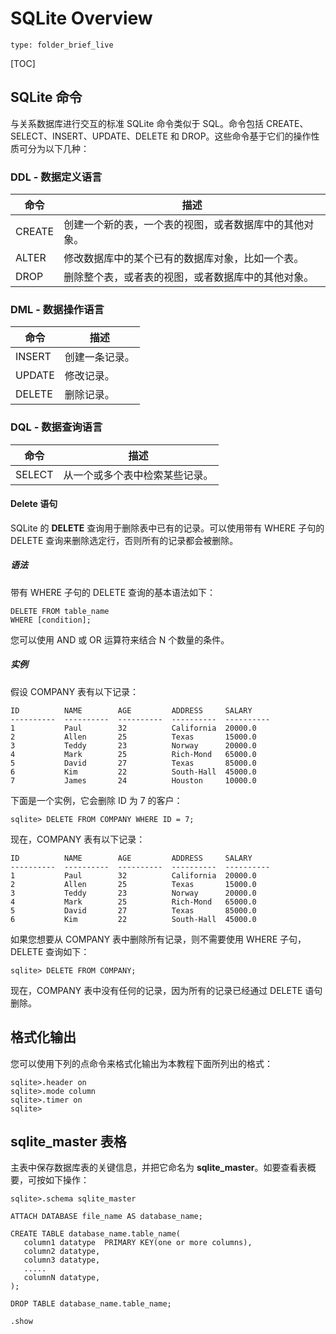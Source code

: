 # SQLite Overview
 
```ccard
type: folder_brief_live
```
 
[TOC]

## SQLite 命令

与关系数据库进行交互的标准 SQLite 命令类似于 SQL。命令包括 CREATE、SELECT、INSERT、UPDATE、DELETE 和 DROP。这些命令基于它们的操作性质可分为以下几种：

### DDL - 数据定义语言

| 命令   | 描述                                                   |
| ------ | ------------------------------------------------------ |
| CREATE | 创建一个新的表，一个表的视图，或者数据库中的其他对象。 |
| ALTER  | 修改数据库中的某个已有的数据库对象，比如一个表。       |
| DROP   | 删除整个表，或者表的视图，或者数据库中的其他对象。     |

### DML - 数据操作语言

| 命令   | 描述           |
| ------ | -------------- |
| INSERT | 创建一条记录。 |
| UPDATE | 修改记录。     |
| DELETE | 删除记录。     |

### DQL - 数据查询语言

| 命令   | 描述                           |
| ------ | ------------------------------ |
| SELECT | 从一个或多个表中检索某些记录。 |

#### Delete 语句

SQLite 的 **DELETE** 查询用于删除表中已有的记录。可以使用带有 WHERE 子句的 DELETE 查询来删除选定行，否则所有的记录都会被删除。

##### 语法

带有 WHERE 子句的 DELETE 查询的基本语法如下：

```
DELETE FROM table_name
WHERE [condition];
```

您可以使用 AND 或 OR 运算符来结合 N 个数量的条件。

##### 实例

假设 COMPANY 表有以下记录：

```
ID          NAME        AGE         ADDRESS     SALARY
----------  ----------  ----------  ----------  ----------
1           Paul        32          California  20000.0
2           Allen       25          Texas       15000.0
3           Teddy       23          Norway      20000.0
4           Mark        25          Rich-Mond   65000.0
5           David       27          Texas       85000.0
6           Kim         22          South-Hall  45000.0
7           James       24          Houston     10000.0
```

下面是一个实例，它会删除 ID 为 7 的客户：

```
sqlite> DELETE FROM COMPANY WHERE ID = 7;
```

现在，COMPANY 表有以下记录：

```
ID          NAME        AGE         ADDRESS     SALARY
----------  ----------  ----------  ----------  ----------
1           Paul        32          California  20000.0
2           Allen       25          Texas       15000.0
3           Teddy       23          Norway      20000.0
4           Mark        25          Rich-Mond   65000.0
5           David       27          Texas       85000.0
6           Kim         22          South-Hall  45000.0
```

如果您想要从 COMPANY 表中删除所有记录，则不需要使用 WHERE 子句，DELETE 查询如下：

```
sqlite> DELETE FROM COMPANY;
```

现在，COMPANY 表中没有任何的记录，因为所有的记录已经通过 DELETE 语句删除。

## 格式化输出

您可以使用下列的点命令来格式化输出为本教程下面所列出的格式：

```
sqlite>.header on
sqlite>.mode column
sqlite>.timer on
sqlite>
```

## sqlite_master 表格

主表中保存数据库表的关键信息，并把它命名为 **sqlite_master**。如要查看表概要，可按如下操作：

```
sqlite>.schema sqlite_master
```















```sqlite
ATTACH DATABASE file_name AS database_name;
```

```sqlite
CREATE TABLE database_name.table_name(
   column1 datatype  PRIMARY KEY(one or more columns),
   column2 datatype,
   column3 datatype,
   .....
   columnN datatype,
);
```

```
DROP TABLE database_name.table_name;
```

`.show`